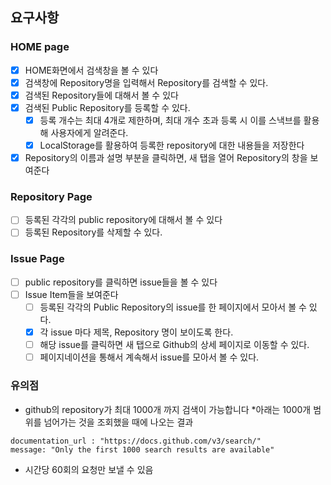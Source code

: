 ## 요구사항

### HOME page

- [x] HOME화면에서 검색창을 볼 수 있다
- [x] 검색창에 Repository명을 입력해서 Repository를 검색할 수 있다.
- [x] 검색된 Repository들에 대해서 볼 수 있다
- [x] 검색된 Public Repository를 등록할 수 있다.
  - [x] 등록 개수는 최대 4개로 제한하며, 최대 개수 초과 등록 시 이를 스낵브를 활용해 사용자에게 알려준다.
  - [x] LocalStorage를 활용하여 등록한 repository에 대한 내용들을 저장한다
- [x] Repository의 이름과 설명 부분을 클릭하면, 새 탭을 열어 Repository의 창을 보여준다

### Repository Page

- [ ] 등록된 각각의 public repository에 대해서 볼 수 있다
- [ ] 등록된 Repository를 삭제할 수 있다.

### Issue Page

- [ ] public repository를 클릭하면 issue들을 볼 수 있다
- [ ] Issue Item들을 보여준다
  - [ ] 등록된 각각의 Public Repository의 issue를 한 페이지에서 모아서 볼 수 있다.
  - [x] 각 issue 마다 제목, Repository 명이 보이도록 한다.
  - [ ] 해당 issue를 클릭하면 새 탭으로 Github의 상세 페이지로 이동할 수 있다.
  - [ ] 페이지네이션을 통해서 계속해서 issue를 모아서 볼 수 있다.

### 유의점

- github의 repository가 최대 1000개 까지 검색이 가능합니다 \*아래는 1000개 범위를 넘어가는 것을 조회했을 때에 나오는 결과

```
documentation_url : "https://docs.github.com/v3/search/"
message: "Only the first 1000 search results are available"
```

- 시간당 60회의 요청만 보낼 수 있음
